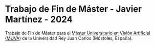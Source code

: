 # Trabajo de Fin de Máster - Javier Martínez - 2024

Trabajo de Fin de Máster para el [Máster Universitario en Visión Artificial (MUVA)](https://mastervisionartificial.es/) de la Universidad Rey Juan Carlos (Móstoles, España).
